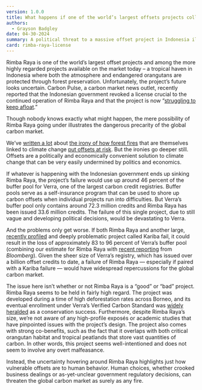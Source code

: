 ```yaml
---
version: 1.0.0
title: What happens if one of the world’s largest offsets projects collapses? We might find out.
authors:
  - Grayson Badgley
date: 04-30-2024
summary: A political threat to a massive offset project in Indonesia illustrates the risks of carbon offsetting.
card: rimba-raya-license
---
```


Rimba Raya is one of the world’s largest offset projects and among the more highly regarded projects available on the market today – a tropical haven in Indonesia where both the atmosphere and endangered orangutans are protected through forest preservation. Unfortunately, the project’s future looks uncertain. Carbon Pulse, a carbon market news outlet, recently reported that the Indonesian government revoked a license crucial to the continued operation of Rimba Raya and that the project is now “[struggling to keep afloat](https://carbon-pulse.com/281876).”

Though nobody knows exactly what might happen, the mere possibility of Rimba Raya going under illustrates the dangerous precarity of the global carbon market.

We’ve [written a lot](https://doi.org/10.3389/ffgc.2022.930426) about [the irony of how forest fires](https://carbonplan.org/research/buffer-pool-burning) that are themselves linked to climate change [put offsets at risk](https://slate.com/technology/2024/02/carbon-offsets-california-fire-neutral-shipping-climate-change.html). But the ironies go deeper still. Offsets are a politically and economically convenient solution to climate change that can be very easily undermined by politics and economics.

If whatever is happening with the Indonesian government ends up sinking Rimba Raya, the project’s failure would use up around 46 percent of the buffer pool for Verra, one of the largest carbon credit registries. Buffer pools serve as a self-insurance program that can be used to shore up carbon offsets when individual projects run into difficulties. But Verra’s buffer pool only contains around 72.3 million credits and Rimba Raya has been issued 33.6 million credits. The failure of this single project, due to still vague and developing political decisions, would be devastating to Verra.

And the problems only get worse. If both Rimba Raya and another large, [recently profiled](https://www.newyorker.com/magazine/2023/10/23/the-great-cash-for-carbon-hustle) and deeply problematic project called Kariba fail, it could result in the loss of approximately 83 to 96 percent of Verra’s buffer pool (combining our estimate for Rimba Raya with [recent reporting](https://www.bloomberg.com/news/articles/2023-10-27/shaky-zimbabwe-project-puts-whole-carbon-market-at-risk) from _Bloomberg_). Given the sheer size of Verra’s registry, which has issued over a billion offset credits to date, a failure of Rimba Raya — especially if paired with a Kariba failure — would have widespread repercussions for the global carbon market.

The issue here isn’t whether or not Rimba Raya is a “good” or “bad” project. Rimba Raya seems to be held in fairly high regard. The project was developed during a time of high deforestation rates across Borneo, and its eventual enrollment under Verra’s Verified Carbon Standard was [widely](https://www.theguardian.com/environment/2013/may/31/worlds-largest-redd-project-indonesia) [heralded](https://news.mongabay.com/2013/05/indonesias-first-redd-project-finally-approved/) as a conservation success. Furthermore, despite Rimba Raya’s size, we’re not aware of any high-profile exposés or academic studies that have pinpointed issues with the project’s design. The project also comes with strong co-benefits, such as the fact that it overlaps with both critical orangutan habitat and tropical peatlands that store vast quantities of carbon. In other words, this project seems well-intentioned and does not seem to involve any overt malfeasance.

Instead, the uncertainty hovering around Rimba Raya highlights just how vulnerable offsets are to human behavior. Human choices, whether crooked business dealings or as-yet-unclear government regulatory decisions, can threaten the global carbon market as surely as any fire.
